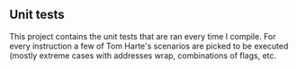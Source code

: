 ## Unit tests

This project contains the unit tests that are ran every time I compile. For every instruction a few of Tom Harte's scenarios are picked to be executed (mostly extreme cases with addresses wrap, combinations of flags, etc.
